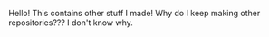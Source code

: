 Hello! This contains other stuff I made! Why do I keep making other repositories??? I don't know why.
